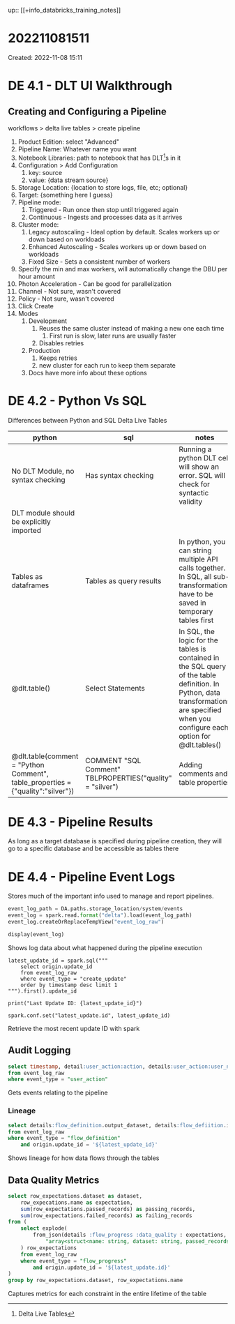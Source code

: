 up:: [[+info_databricks_training_notes]]

# 202211081511

Created: 2022-11-08 15:11

# DE 4.1 - DLT UI Walkthrough

## Creating and Configuring a Pipeline

workflows > delta live tables > create pipeline

1. Product Edition: select "Advanced"
2. Pipeline Name: Whatever name you want
3. Notebook Libraries: path to notebook that has DLT[^1]s in it
4. Configuration > Add Configuration
	1. key: source
	2. value: {data stream source}
5. Storage Location: {location to store logs, file, etc; optional}
6. Target: {something here I guess}
7. Pipeline mode:
	1. Triggered - Run once then stop until triggered again
	2. Continuous - Ingests and processes data as it arrives
8. Cluster mode:
	1. Legacy autoscaling - Ideal option by default. Scales workers up or down based on workloads
	2. Enhanced Autoscaling - Scales workers up or down based on workloads
	3. Fixed Size - Sets a consistent number of workers
9. Specify the min and max workers, will automatically change the DBU per hour amount
10. Photon Acceleration - Can be good for parallelization
11. Channel - Not sure, wasn't covered
12. Policy - Not sure, wasn't covered
13. Click Create
14. Modes
	1. Development
		1. Reuses the same cluster instead of making a new one each time
			1. First run is slow, later runs are usually faster
		2. Disables retries
	2. Production
		1. Keeps retries
		2. new cluster for each run to keep them separate
	3. Docs have more info about these options

# DE 4.2 - Python Vs SQL

Differences between Python and SQL Delta Live Tables

| python                                                                          | sql                                                       | notes                                                                                                                                                                                  |
| ------------------------------------------------------------------------------- | --------------------------------------------------------- | -------------------------------------------------------------------------------------------------------------------------------------------------------------------------------------- |
| No DLT Module, no syntax checking                                               | Has syntax checking                                       | Running a python DLT cell will show an error. SQL will check for syntactic validity                                                                                                    |
| DLT module should be explicitly imported                                        |                                                           |                                                                                                                                                                                        |
| Tables as dataframes                                                            | Tables as query results                                   | In python, you can string multiple API calls together. In SQL, all sub-transformations have to be saved in temporary tables first                                                      |
| @dlt.table()                                                                    | Select Statements                                         | In SQL, the logic for the tables is contained in the SQL query of the table definition. In Python, data transformations are specified when you configure each option for @dlt.tables() |
| @dlt.table(comment = "Python Comment", table_properties = {"quality":"silver"}) | COMMENT "SQL Comment" TBLPROPERTIES("quality" = "silver") | Adding comments and table properties                                                                                                                                                   |

# DE 4.3 - Pipeline Results

As long as a target database is specified during pipeline creation, they will go to a specific database and be accessible as tables there

# DE 4.4 - Pipeline Event Logs

Stores much of the important info used to manage and report pipelines.

```python
event_log_path = DA.paths.storage_location/system/events
event_log = spark.read.format("delta").load(event_log_path)
event_log.createOrReplaceTempView("event_log_raw")

display(event_log)
```

Shows log data about what happened during the pipeline execution

```
latest_update_id = spark.sql("""
	select origin.update_id
	from event_log_raw
	where event_type = "create_update"
	order by timestamp desc limit 1
""").first().update_id

print("Last Update ID: {latest_update_id}")

spark.conf.set("latest_update.id", latest_update_id)
```

Retrieve the most recent update ID with spark

## Audit Logging

```sql
select timestamp, detail:user_action:action, details:user_action:user_name
from event_log_raw
where event_type = "user_action"
```

Gets events relating to the pipeline

### Lineage

```sql
select details:flow_definition.output_dataset, details:flow_defiition.input_datasets
from event_log_raw
where event_type = "flow_definition"
	and origin.update_id = '${latest_update_id}'
```

Shows lineage for how data flows through the tables

## Data Quality Metrics

```sql
select row_expectations.dataset as dataset,
	row_expecations.name as expectation,
	sum(row_expectations.passed_records) as passing_records,
	sum(row_expectations.failed_records) as failing_records
from (
	select explode(
		from_json(details :flow_progress :data_quality : expectations,
			"array<struct<name: string, dataset: string, passed_records: int, failed_records: int>>")
	) row_expectations
	from event_log_raw
	where event_type = "flow_progress"
		and origin.update_id = '${latest_update.id}'
)
group by row_expectations.dataset, row_expectations.name
```

Captures metrics for each constraint in the entire lifetime of the table

[^1]: Delta Live Tables
